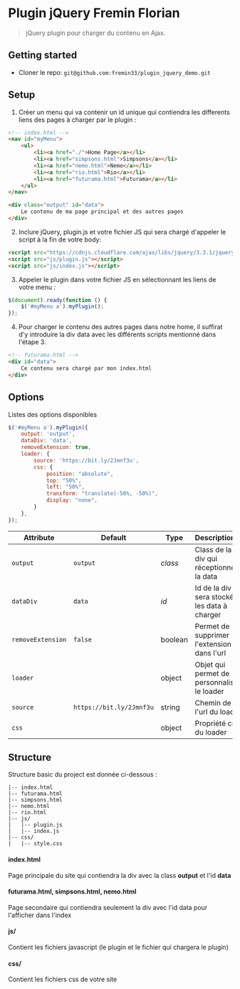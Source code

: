 # Plugin jQuery Fremin Florian

> jQuery plugin pour charger du contenu en Ajax.

## Getting started

- Cloner le repo: `git@github.com:fremin33/plugin_jquery_demo.git`

## Setup

1. Créer un menu qui va contenir un id unique qui contiendra les differents liens des pages à charger par le plugin : 

```html
<!-- index.html -->
<nav id="myMenu">
    <ul>
        <li><a href="./">Home Page</a></li>
        <li><a href="simpsons.html">Simpsons</a></li>
        <li><a href="nemo.html">Nemo</a></li>
        <li><a href="rio.html">Rio</a></li>
        <li><a href="futurama.html">Futurama</a></li>
    </ul>
</nav>

<div class="output" id="data">
    Le contenu de ma page principal et des autres pages
</div>
```

2. Inclure jQuery, plugin.js et votre fichier JS qui sera chargé d'appeler le script à la fin de votre body:

```html
<script src="https://cdnjs.cloudflare.com/ajax/libs/jquery/3.3.1/jquery.min.js"></script>
<script src="js/plugin.js"></script>
<script src="js/index.js"></script>
```

3. Appeler le plugin dans votre fichier JS en sélectionnant les liens de votre menu :

```javascript
$(document).ready(function () {
    $('#myMenu a').myPlugin();
});
```

4. Pour charger le contenu des autres pages dans notre home, il suffirat d'y introduire la div data avec les différents scripts mentionné dans l'étape 3.

```html
<!-- futurama.html -->
<div id="data">
    Ce contenu sera chargé par mon index.html
</div>
```



## Options

Listes des options disponibles

```javascript
$('#myMenu a').myPlugin({
    output: 'output',
    dataDiv: 'data',
    removeExtension: true,
    loader: {
        source: 'https://bit.ly/2Jmnf3u',
        css: {
            position: "absolute",
            top: "50%",
            left: "50%",
            transform: "translate(-50%, -50%)",
            display: "none",
        }
    },
});
```

| Attribute         | Default                  | Type    | Description                                    |
| ----------------- | ------------------------ | ------- | :--------------------------------------------- |
| `output`          | `output`                 | *class* | Class de la div qui réceptionnera la data      |
| `dataDiv`         | `data`                   | *id*    | Id de la div où sera stocké les data à charger |
| `removeExtension` | `false`                  | boolean | Permet de supprimer l'extension dans l'url     |
| `loader`          |                          | object  | Objet qui permet de personnaliser le loader    |
| `source`          | `https://bit.ly/2Jmnf3u` | string  | Chemin de l'url du loader                      |
| `css`             |                          | object  | Propriété css du loader                        |

## Structure

Structure basic du project est donnée ci-dessous : 

```
|-- index.html
|-- futurama.html
|-- simpsons.html
|-- nemo.html
|-- rio.html
|-- js/
|   |-- plugin.js
|   |-- index.js
|-- css/
|   |-- style.css
```

#### index.html

Page principale du site qui contiendra la div avec la class **output** et l'id **data**

#### futurama.html, simpsons.html, nemo.html

Page secondaire qui contiendra seulement la div avec l'id data pour l'afficher dans l'index

#### js/

Contient les fichiers javascript (le plugin et le fichier qui chargera le plugin)

#### css/

Contient les fichiers css de votre site

#### 
